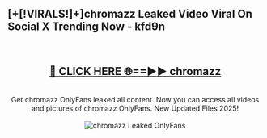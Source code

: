 <h2>[+[!VIRALS!]+]chromazz Leaked Video Viral On Social X Trending Now - kfd9n</h2>
<br>
<div align="center">
<h2><a href="https://libra.edu.pl?chromazz" rel="nofollow">🔴 CLICK HERE 🌐==►► chromazz</a></h2>
<br>
Get chromazz OnlyFans leaked all content. Now you can access all videos and pictures of chromazz OnlyFans. New Updated Files 2025!
<br>
<br>
<a href="https://libra.edu.pl?chromazz" rel="nofollow" data-target="animated-image.originalLink"><img src="https://i.ibb.co.com/WyWwxjT/player-gif2.gif" alt="chromazz Leaked OnlyFans" style="max-width: 100%; display: inline-block;" data-target="animated-image.originalImage"></a>
</div>
<br>